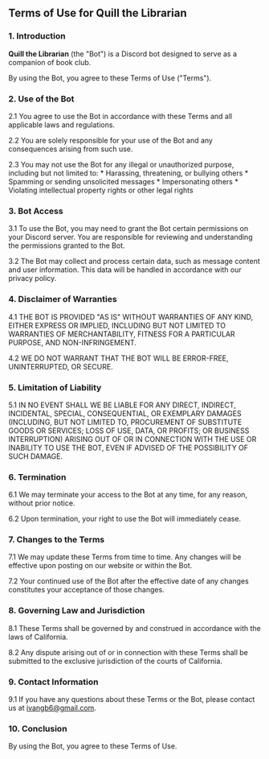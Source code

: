 ## **Terms of Use for Quill the Librarian**

### **1. Introduction**

**Quill the Librarian** (the "Bot") is a Discord bot designed to serve as a companion of book club. 

By using the Bot, you agree to these Terms of Use ("Terms").

### **2. Use of the Bot**

2.1 You agree to use the Bot in accordance with these Terms and all applicable laws and regulations.

2.2 You are solely responsible for your use of the Bot and any consequences arising from such use.

2.3 You may not use the Bot for any illegal or unauthorized purpose, including but not limited to:
    * Harassing, threatening, or bullying others
    * Spamming or sending unsolicited messages
    * Impersonating others
    * Violating intellectual property rights or other legal rights

### **3. Bot Access**

3.1 To use the Bot, you may need to grant the Bot certain permissions on your Discord server. You are responsible for reviewing and understanding the permissions granted to the Bot.

3.2 The Bot may collect and process certain data, such as message content and user information. This data will be handled in accordance with our privacy policy.

### **4. Disclaimer of Warranties**

4.1 THE BOT IS PROVIDED "AS IS" WITHOUT WARRANTIES OF ANY KIND, EITHER EXPRESS OR IMPLIED, INCLUDING BUT NOT LIMITED TO WARRANTIES OF MERCHANTABILITY, FITNESS FOR A PARTICULAR PURPOSE, AND NON-INFRINGEMENT.

4.2 WE DO NOT WARRANT THAT THE BOT WILL BE ERROR-FREE, UNINTERRUPTED, OR SECURE.

### **5. Limitation of Liability**

5.1 IN NO EVENT SHALL WE BE LIABLE FOR ANY DIRECT, INDIRECT, INCIDENTAL, SPECIAL, CONSEQUENTIAL, OR EXEMPLARY DAMAGES (INCLUDING, BUT NOT LIMITED TO, PROCUREMENT OF SUBSTITUTE GOODS OR SERVICES; LOSS OF USE, DATA, OR PROFITS; OR BUSINESS INTERRUPTION) ARISING OUT OF OR IN CONNECTION WITH THE USE OR INABILITY TO USE THE BOT, EVEN IF ADVISED OF THE POSSIBILITY OF SUCH DAMAGE.

### **6. Termination**

6.1 We may terminate your access to the Bot at any time, for any reason, without prior notice.

6.2 Upon termination, your right to use the Bot will immediately cease.

### **7. Changes to the Terms**

7.1 We may update these Terms from time to time. Any changes will be effective upon posting on our website or within the Bot.

7.2 Your continued use of the Bot after the effective date of any changes constitutes your acceptance of those changes.

### **8. Governing Law and Jurisdiction**

8.1 These Terms shall be governed by and construed in accordance with the laws of California.

8.2 Any dispute arising out of or in connection with these Terms shall be submitted to the exclusive jurisdiction of the courts of California.

### **9. Contact Information**

9.1 If you have any questions about these Terms or the Bot, please contact us at ivangb6@gmail.com.

### **10. Conclusion**

By using the Bot, you agree to these Terms of Use.
